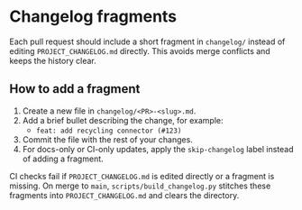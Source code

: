 # Changelog fragments

Each pull request should include a short fragment in `changelog/` instead of editing `PROJECT_CHANGELOG.md` directly. This avoids merge conflicts and keeps the history clear.

## How to add a fragment

1. Create a new file in `changelog/<PR>-<slug>.md`.
2. Add a brief bullet describing the change, for example:
   - `feat: add recycling connector (#123)`
3. Commit the file with the rest of your changes.
4. For docs-only or CI-only updates, apply the `skip-changelog` label instead of adding a fragment.

CI checks fail if `PROJECT_CHANGELOG.md` is edited directly or a fragment is missing. On merge to `main`, `scripts/build_changelog.py` stitches these fragments into `PROJECT_CHANGELOG.md` and clears the directory.
